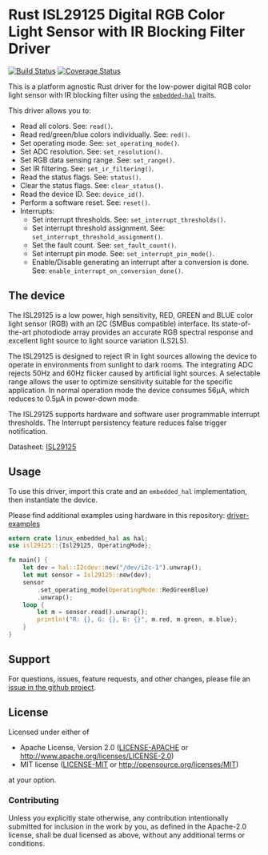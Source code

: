 # Rust ISL29125 Digital RGB Color Light Sensor with IR Blocking Filter Driver

<!-- TODO
[![crates.io](https://img.shields.io/crates/v/isl29125.svg)](https://crates.io/crates/isl29125)
[![Docs](https://docs.rs/isl29125/badge.svg)](https://docs.rs/isl29125)
-->
[![Build Status](https://travis-ci.com/eldruin/isl29125-rs.svg?branch=master)](https://travis-ci.com/eldruin/isl29125-rs)
[![Coverage Status](https://coveralls.io/repos/github/eldruin/isl29125-rs/badge.svg?branch=master)](https://coveralls.io/github/eldruin/isl29125-rs?branch=master)

This is a platform agnostic Rust driver for the low-power digital RGB color
light sensor with IR blocking filter using the [`embedded-hal`] traits.

This driver allows you to:
- Read all colors. See: `read()`.
- Read red/green/blue colors individually. See: `red()`.
- Set operating mode. See: `set_operating_mode()`.
- Set ADC resolution. See: `set_resolution()`.
- Set RGB data sensing range. See: `set_range()`.
- Set IR filtering. See: `set_ir_filtering()`.
- Read the status flags. See: `status()`.
- Clear the status flags. See: `clear_status()`.
- Read the device ID. See: `device_id()`.
- Perform a software reset. See: `reset()`.
- Interrupts:
    - Set interrupt thresholds. See: `set_interrupt_thresholds()`.
    - Set interrupt threshold assignment. See: `set_interrupt_threshold_assignment()`.
    - Set the fault count. See: `set_fault_count()`.
    - Set interrupt pin mode. See: `set_interrupt_pin_mode()`.
    - Enable/Disable generating an interrupt after a conversion is done. See: `enable_interrupt_on_conversion_done()`.

<!-- TODO
[Introductory blog post]()
-->

## The device

The ISL29125 is a low power, high sensitivity, RED, GREEN and BLUE color
light sensor (RGB) with an I2C (SMBus compatible) interface. Its
state-of-the-art photodiode array provides an accurate RGB spectral
response and excellent light source to light source variation (LS2LS).

The ISL29125 is designed to reject IR in light sources allowing the device
to operate in environments from sunlight to dark rooms. The integrating
ADC rejects 50Hz and 60Hz flicker caused by artificial light sources.
A selectable range allows the user to optimize sensitivity suitable for
the specific application. In normal operation mode the device consumes
56μA, which reduces to 0.5μA in power-down mode.

The ISL29125 supports hardware and software user programmable interrupt
thresholds. The Interrupt persistency feature reduces false trigger
notification.

Datasheet: [ISL29125](https://www.renesas.com/eu/en/www/doc/datasheet/isl29125.pdf)


## Usage

To use this driver, import this crate and an `embedded_hal` implementation,
then instantiate the device.

Please find additional examples using hardware in this repository: [driver-examples]

[driver-examples]: https://github.com/eldruin/driver-examples

```rust
extern crate linux_embedded_hal as hal;
use isl29125::{Isl29125, OperatingMode};

fn main() {
    let dev = hal::I2cdev::new("/dev/i2c-1").unwrap();
    let mut sensor = Isl29125::new(dev);
    sensor
        .set_operating_mode(OperatingMode::RedGreenBlue)
        .unwrap();
    loop {
        let m = sensor.read().unwrap();
        println!("R: {}, G: {}, B: {}", m.red, m.green, m.blue);
    }
}
```

## Support

For questions, issues, feature requests, and other changes, please file an
[issue in the github project](https://github.com/eldruin/isl29125-rs/issues).

## License

Licensed under either of

 * Apache License, Version 2.0 ([LICENSE-APACHE](LICENSE-APACHE) or
   http://www.apache.org/licenses/LICENSE-2.0)
 * MIT license ([LICENSE-MIT](LICENSE-MIT) or
   http://opensource.org/licenses/MIT)

at your option.

### Contributing

Unless you explicitly state otherwise, any contribution intentionally submitted
for inclusion in the work by you, as defined in the Apache-2.0 license, shall
be dual licensed as above, without any additional terms or conditions.

[`embedded-hal`]: https://github.com/rust-embedded/embedded-hal
